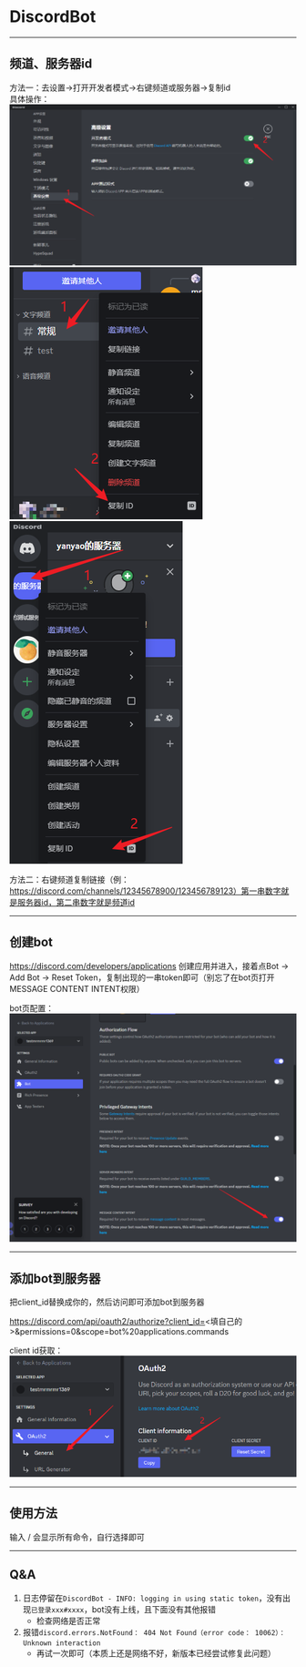 # DiscordBot

-----

## 频道、服务器id

方法一：去设置->打开开发者模式->右键频道或服务器->复制id  
具体操作：![打开开发者模式](images/打开开发者模式.png)![频道id](images/复制频道id.png)![服务器id](images/复制服务器id.png)

方法二：右键频道复制链接（例：https://discord.com/channels/12345678900/123456789123）第一串数字就是服务器id，第二串数字就是频道id

-----

## 创建bot

https://discord.com/developers/applications 创建应用并进入，接着点Bot -> Add Bot -> Reset
Token，复制出现的一串token即可（别忘了在bot页打开MESSAGE CONTENT INTENT权限）

bot页配置：![配置](images/MESSAGE_CONTENT_INTENT.png)

-----

## 添加bot到服务器

把client_id替换成你的，然后访问即可添加bot到服务器

https://discord.com/api/oauth2/authorize?client_id=<填自己的>&permissions=0&scope=bot%20applications.commands

client id获取：
![client_id](images/clientid.png)

-----

## 使用方法

输入 / 会显示所有命令，自行选择即可

-----

## Q&A

1. 日志停留在`DiscordBot - INFO: logging in using static token`，没有出现`已登录xxx#xxxx`，bot没有上线，且下面没有其他报错
   - 检查网络是否正常
2. 报错`discord.errors.NotFound： 404 Not Found（error code： 10062）：Unknown interaction`
   - 再试一次即可（本质上还是网络不好，新版本已经尝试修复此问题）